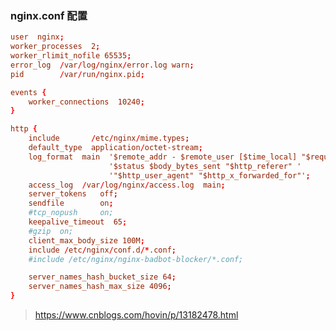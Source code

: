 <!--
 * @Description:
 * @Author: 焦国峰
 * @Github: https://github.com/clement-jiao
 * @Date: 2020-11-27 11:06:31
 * @LastEditors: clement-jiao
 * @LastEditTime: 2022-05-13 16:07:56
-->

### nginx.conf 配置
```conf
user  nginx;
worker_processes  2;
worker_rlimit_nofile 65535;
error_log  /var/log/nginx/error.log warn;
pid        /var/run/nginx.pid;

events {
    worker_connections  10240;
}

http {
    include       /etc/nginx/mime.types;
    default_type  application/octet-stream;
    log_format  main  '$remote_addr - $remote_user [$time_local] "$request" '
                      '$status $body_bytes_sent "$http_referer" '
                      '"$http_user_agent" "$http_x_forwarded_for"';
    access_log  /var/log/nginx/access.log  main;
    server_tokens   off;
    sendfile        on;
    #tcp_nopush     on;
    keepalive_timeout  65;
    #gzip  on;
    client_max_body_size 100M;
    include /etc/nginx/conf.d/*.conf;
    #include /etc/nginx/nginx-badbot-blocker/*.conf;

    server_names_hash_bucket_size 64;
    server_names_hash_max_size 4096;
}
```

> https://www.cnblogs.com/hovin/p/13182478.html
